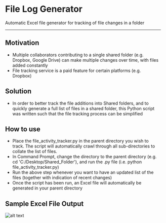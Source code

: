 # File Log Generator
Automatic Excel file generator for tracking of file changes in a folder
___

## Motivation
- Multiple collaborators contributing to a single shared folder (e.g. Dropbox, Google Drive) can make multiple changes over time, with files added constantly
- File tracking service is a paid feature for certain platforms (e.g. Dropbox)


## Solution
- In order to better track the file additions into Shared folders, and to quickly generate a full list of files in a shared folder, this Python script was written such that the file tracking process can be simplified

## How to use
- Place the file_activity_tracker.py in the parent directory you wish to track. The script will automatically crawl through all sub-directories to collate the list of files. 
- In Command Prompt, change the directory to the parent directory (e.g. cd 'C:/Desktop/Shared_Folder'), and run the .py file (i.e. python file_activity_tracker.py) 
- Run the above step whenever you want to have an updated list of the files (together with indication of recent changes)
- Once the script has been run, an Excel file will automatically be generated in your parent directory

## Sample Excel File Output
![alt text](https://github.com/kennethleungty/file-tracker/blob/main/sample_excel_output.png)
